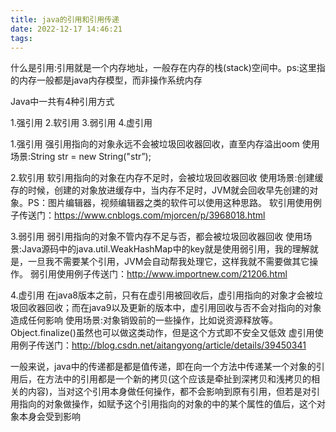 ```yaml
---
title: java的引用和引用传递
date: 2022-12-17 14:46:21
tags:
---
```


什么是引用:引用就是一个内存地址，一般存在内存的栈(stack)空间中。ps:这里指的内存一般都是java内存模型，而非操作系统内存

Java中一共有4种引用方式                  
                  
1.强引用 2.软引用 3.弱引用 4.虚引用

1.强引用        强引用指向的对象永远不会被垃圾回收器回收，直至内存溢出oom
使用场景:String str = new String("str”);

2.软引用        软引用指向的对象在内存不足时，会被垃圾回收器回收
使用场景:创建缓存的时候，创建的对象放进缓存中，当内存不足时，JVM就会回收早先创建的对象。PS：图片编辑器，视频编辑器之类的软件可以使用这种思路。 
软引用使用例子传送门：https://www.cnblogs.com/mjorcen/p/3968018.html

3.弱引用        弱引用指向的对象不管内存不足与否，都会被垃圾回收器回收
使用场景:Java源码中的java.util.WeakHashMap中的key就是使用弱引用，我的理解就是，一旦我不需要某个引用，JVM会自动帮我处理它，这样我就不需要做其它操作。 
弱引用使用例子传送门：http://www.importnew.com/21206.html

4.虚引用        在java8版本之前，只有在虚引用被回收后，虚引用指向的对象才会被垃圾回收器回收；而在java9以及更新的版本中，虚引用回收与否不会对指向的对象造成任何影响
使用场景:对象销毁前的一些操作，比如说资源释放等。Object.finalize()虽然也可以做这类动作，但是这个方式即不安全又低效
虚引用使用例子传送门：http://blog.csdn.net/aitangyong/article/details/39450341

一般来说，java中的传递都是都是值传递，即在向一个方法中传递某一个对象的引用后，在方法中的引用都是一个新的拷贝(这个应该是牵扯到深拷贝和浅拷贝的相关的内容)，当对这个引用本身做任何操作，都不会影响到原有引用，但若是对引用指向的对象做操作，如赋予这个引用指向的对象的中的某个属性的值后，这个对象本身会受到影响


